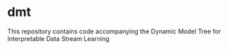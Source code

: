 # dmt
This repository contains code accompanying the Dynamic Model Tree for Interpretable Data Stream Learning
